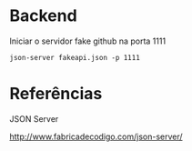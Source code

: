 # Backend

Iniciar o servidor fake github na porta 1111

```
json-server fakeapi.json -p 1111
```

# Referências

JSON Server

http://www.fabricadecodigo.com/json-server/
